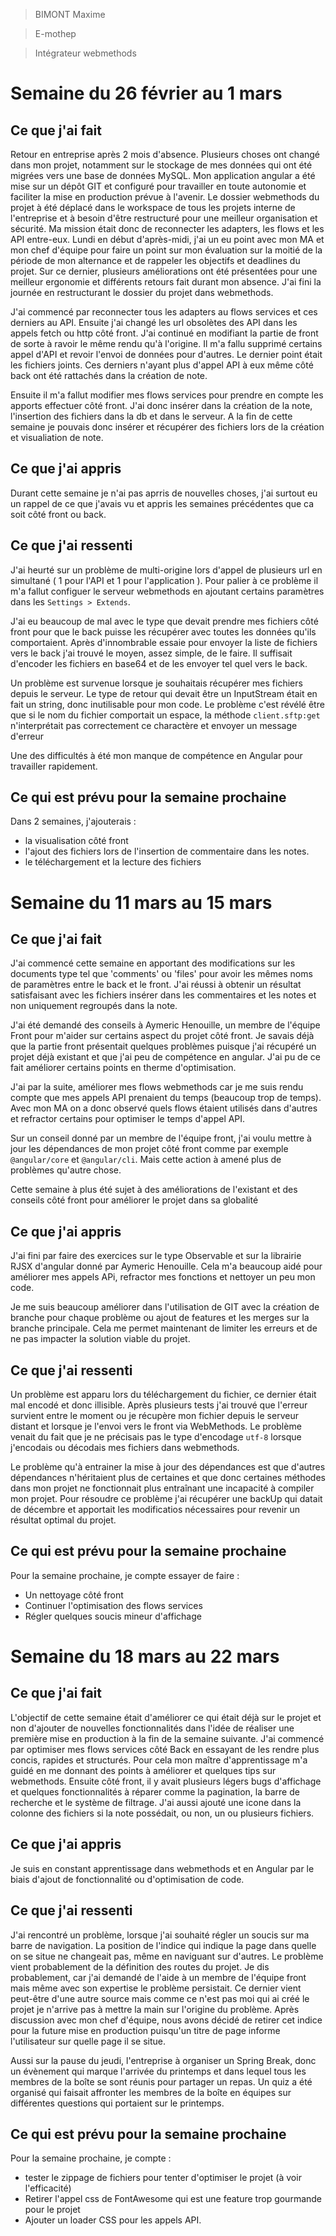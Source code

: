 > BIMONT Maxime

> E-mothep

> Intégrateur webmethods

# Semaine du 26 février au 1 mars

## Ce que j'ai fait

Retour en entreprise après 2 mois d'absence. Plusieurs choses ont changé dans mon projet, notamment sur le stockage de mes données qui ont été migrées vers une base de données MySQL. Mon application angular a été mise sur un dépôt GIT et configuré pour travailler en toute autonomie et faciliter la mise en production prévue à l'avenir. Le dossier webmethods du projet à été déplacé dans le workspace de tous les projets interne de l'entreprise et à besoin d'être restructuré pour une meilleur organisation et sécurité. Ma mission était donc de reconnecter les adapters, les flows et les API entre-eux. Lundi en début d'après-midi, j'ai un eu point avec mon MA et mon chef d'équipe pour faire un point sur mon évaluation sur la moitié de la période de mon alternance et de rappeler les objectifs et deadlines du projet. Sur ce dernier, plusieurs améliorations ont été présentées pour une meilleur ergonomie et différents retours fait durant mon absence. J'ai fini la journée en restructurant le dossier du projet dans webmethods.

J'ai commencé par reconnecter tous les adapters au flows services et ces derniers au API. Ensuite j'ai changé les url obsolètes des API dans les appels fetch ou http côté front. J'ai continué en modifiant la partie de front de sorte à ravoir le même rendu qu'à l'origine. Il m'a fallu supprimé certains appel d'API et revoir l'envoi de données pour d'autres. Le dernier point était les fichiers joints. Ces derniers n'ayant plus d'appel API à eux même côté back ont été rattachés dans la création de note. 

Ensuite il m'a fallut modifier mes flows services pour prendre en compte les apports effectuer côté front. J'ai donc insérer dans la création de la note, l'insertion des fichiers dans la db et dans le serveur. A la fin de cette semaine je pouvais donc insérer et récupérer des fichiers lors de la création et visualiation de note. 

## Ce que j'ai appris

Durant cette semaine je n'ai pas aprris de nouvelles choses, j'ai surtout eu un rappel de ce que j'avais vu et appris les semaines précédentes que ca soit côté front ou back.

## Ce que j'ai ressenti

J'ai heurté sur un problème de multi-origine lors d'appel de plusieurs url en simultané ( 1 pour l'API et 1 pour l'application ). Pour palier à ce problème il m'a fallut configuer le serveur webmethods en ajoutant certains paramètres dans les `Settings > Extends`. 

J'ai eu beaucoup de mal avec le type que devait prendre mes fichiers côté front pour que le back puisse les récupérer avec toutes les données qu'ils comportaient. Après d'innombrable essaie pour envoyer la liste de fichiers vers le back j'ai trouvé le moyen, assez simple, de le faire. Il suffisait d'encoder les fichiers en base64 et de les envoyer tel quel vers le back.

Un problème est survenue lorsque je souhaitais récupérer mes fichiers depuis le serveur. Le type de retour qui devait être un InputStream était en fait un string, donc inutilisable pour mon code. Le problème c'est révélé être que si le nom du fichier comportait un espace, la méthode `client.sftp:get` n'interprétait pas correctement ce charactère et envoyer un message d'erreur

Une des difficultés à été mon manque de compétence en Angular pour travailler rapidement.

## Ce qui est prévu pour la semaine prochaine 

Dans 2 semaines, j'ajouterais :
- la visualisation côté front 
- l'ajout des fichiers lors de l'insertion de commentaire dans les notes.
- le téléchargement et la lecture des fichiers

# Semaine du 11 mars au 15 mars

## Ce que j'ai fait

J'ai commencé cette semaine en apportant des modifications sur les documents type tel que 'comments' ou 'files' pour avoir les mêmes noms de paramètres entre le back et le front. J'ai réussi à obtenir un résultat satisfaisant avec les fichiers insérer dans les commentaires et les notes et non uniquement regroupés dans la note. 

J'ai été demandé des conseils à Aymeric Henouille, un membre de l'équipe Front pour m'aider sur certains aspect du projet côté front. Je savais déjà que la partie front présentait quelques problèmes puisque j'ai récupéré un projet déjà existant et que j'ai peu de compétence en angular. J'ai pu de ce fait améliorer certains points en therme d'optimisation. 

J'ai par la suite, améliorer mes flows webmethods car je me suis rendu compte que mes appels API prenaient du temps (beaucoup trop de temps). Avec mon MA on a donc observé quels flows étaient utilisés dans d'autres et refractor certains pour optimiser le temps d'appel API. 

Sur un conseil donné par un membre de l'équipe front, j'ai voulu mettre à jour les dépendances de mon projet côté front comme par exemple `@angular/core` et `@angular/cli`. Mais cette action à amené plus de problèmes qu'autre chose.

Cette semaine à plus été sujet à des améliorations de l'existant et des conseils côté front pour améliorer le projet dans sa globalité

## Ce que j'ai appris

J'ai fini par faire des exercices sur le type Observable et sur la librairie RJSX d'angular donné par Aymeric Henouille. Cela m'a beaucoup aidé pour améliorer mes appels APi, refractor mes fonctions et nettoyer un peu mon code.

Je me suis beaucoup améliorer dans l'utilisation de GIT avec la création de branche pour chaque problème ou ajout de features et les merges sur la branche principale. Cela me permet maintenant de limiter les erreurs et de ne pas impacter la solution viable du projet.

## Ce que j'ai ressenti

Un problème est apparu lors du téléchargement du fichier, ce dernier était mal encodé et donc illisible. Après plusieurs tests j'ai trouvé que l'erreur survient entre le moment ou je récupère mon fichier depuis le serveur distant et lorsque je l'envoi vers le front via WebMethods. Le problème venait du fait que je ne précisais pas le type d'encodage `utf-8` lorsque j'encodais ou décodais mes fichiers dans webmethods.

Le problème qu'à entrainer la mise à jour des dépendances est que d'autres dépendances n'héritaient plus de certaines et que donc certaines méthodes dans mon projet ne fonctionnait plus entraînant une incapacité à compiler mon projet. Pour résoudre ce problème j'ai récupérer une backUp qui datait de décembre et apportait les modificatios nécessaires pour revenir un résultat optimal du projet.

## Ce qui est prévu pour la semaine prochaine 

Pour la semaine prochaine, je compte essayer de faire : 
- Un nettoyage côté front 
- Continuer l'optimisation des flows services
- Régler quelques soucis mineur d'affichage

# Semaine du 18 mars au 22 mars

## Ce que j'ai fait

L'objectif de cette semaine était d'améliorer ce qui était déjà sur le projet et non d'ajouter de nouvelles fonctionnalités dans l'idée de réaliser une première mise en production à la fin de la semaine suivante. J'ai commencé par optimiser mes flows services côté Back en essayant de les rendre plus concis, rapides et structurés. Pour cela mon maître d'apprentissage m'a guidé en me donnant des points à améliorer et quelques tips sur webmethods. Ensuite côté front, il y avait plusieurs légers bugs d'affichage et quelques fonctionnalités à réparer comme la pagination, la barre de recherche et le système de filtrage. J'ai aussi ajouté une icone dans la colonne des fichiers si la note possédait, ou non, un ou plusieurs fichiers.

## Ce que j'ai appris

Je suis en constant apprentissage dans webmethods et en Angular par le biais d'ajout de fonctionnalité ou d'optimisation de code.

## Ce que j'ai ressenti

J'ai rencontré un problème, lorsque j'ai souhaité régler un soucis sur ma barre de navigation. La position de l'indice qui indique la page dans quelle on se situe ne changeait pas, même en naviguant sur d'autres. Le problème vient probablement de la définition des routes du projet. Je dis probablement, car j'ai demandé de l'aide à un membre de l'équipe front mais même avec son expertise le problème persistait. Ce dernier vient peut-être d'une autre source mais comme ce n'est pas moi qui ai créé le projet je n'arrive pas à mettre la main sur l'origine du problème. Après discussion avec mon chef d'équipe, nous avons décidé de retirer cet indice pour la future mise en production puisqu'un titre de page informe l'utilisateur sur quelle page il se situe.

Aussi sur la pause du jeudi, l'entreprise à organiser un Spring Break, donc un évènement qui marque l'arrivée du printemps et dans lequel tous les membres de la boîte se sont réunis pour partager un repas. Un quiz a été organisé qui faisait affronter les membres de la boîte en équipes sur différentes questions qui portaient sur le printemps.

## Ce qui est prévu pour la semaine prochaine 

Pour la semaine prochaine, je compte :
- tester le zippage de fichiers pour tenter d'optimiser le projet (à voir l'efficacité)
- Retirer l'appel css de FontAwesome qui est une feature trop gourmande pour le projet
- Ajouter un loader CSS pour les appels API.